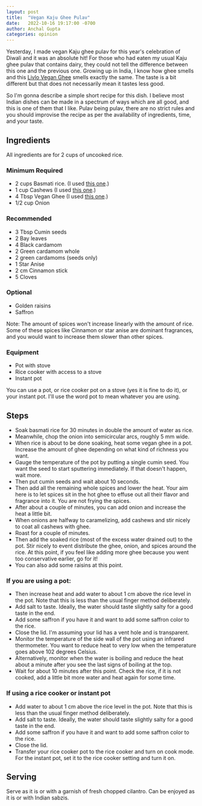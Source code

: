 ```yaml
---
layout: post
title:  "Vegan Kaju Ghee Pulav"
date:   2022-10-16 19:17:00 -0700
author: Anchal Gupta
categories: opinion
---
```


Yesterday, I made vegan Kaju ghee pulav for this year's celebration of Diwali and it was an absolute hit! For those who had eaten my usual Kaju ghee pulav that contains dairy, they could not tell the difference between this one and the previous one. Growing up in India, I know how ghee smells and this [Livlo Vegan Ghee](https://www.amazon.com/dp/B09MST2RS7?psc=1&ref=ppx_yo2ov_dt_b_product_details) smells exactly the same. The taste is a bit different but that does not necessarily mean it tastes less good.

So I'm gonna describe a simple short recipe for this dish. I believe most Indian dishes can be made in a spectrum of ways which are all good, and this is one of them that I like. Pulav being pulav, there are no strict rules and you should improvise the recipe as per the availability of ingredients, time, and your taste.

## Ingredients

All ingredients are for 2 cups of uncooked rice.

### Minimum Required

* 2 cups Basmati rice. (I used [this one](https://www.amazon.com/dp/B072L475FM?psc=1&ref=ppx_yo2ov_dt_b_product_details).)
* 1 cup Cashews (I used [this one](https://www.amazon.com/dp/B08LSJZ56C?psc=1&ref=ppx_yo2ov_dt_b_product_details).)
* 4 Tbsp Vegan Ghee (I used [this one](https://www.amazon.com/dp/B09MST2RS7?psc=1&ref=ppx_yo2ov_dt_b_product_details).)
* 1/2 cup Onion

### Recommended

* 3 Tbsp Cumin seeds
* 2 Bay leaves
* 4 Black cardamom
* 2 Green cardamom whole
* 2 green cardamoms (seeds only)
* 1 Star Anise
* 2 cm Cinnamon stick
* 5 Cloves

### Optional

* Golden raisins
* Saffron

Note: The amount of spices won't increase linearly with the amount of rice. Some of these spices like Cinnamon or star anise are dominant fragrances, and you would want to increase them slower than other spices.

### Equipment

* Pot with stove
* Rice cooker with access to a stove
* Instant pot

You can use a pot, or rice cooker pot on a stove (yes it is fine to do it), or your instant pot. I'll use the word pot to mean whatever you are using.

## Steps

* Soak basmati rice for 30 minutes in double the amount of water as rice.
* Meanwhile, chop the onion into semicircular arcs, roughly 5 mm wide.
* When rice is about to be done soaking, heat some vegan ghee in a pot. Increase the amount of ghee depending on what kind of richness you want.
* Gauge the temperature of the pot by putting a single cumin seed. You want the seed to start sputtering immediately. If that doesn't happen, wait more.
* Then put cumin seeds and wait about 10 seconds.
* Then add all the remaining whole spices and lower the heat. Your aim here is to let spices sit in the hot ghee to effuse out all their flavor and fragrance into it. You are not frying the spices.
* After about a couple of minutes, you can add onion and increase the heat a little bit.
* When onions are halfway to caramelizing, add cashews and stir nicely to coat all cashews with ghee.
* Roast for a couple of minutes.
* Then add the soaked rice (most of the excess water drained out) to the pot. Stir nicely to event distribute the ghee, onion, and spices around the rice. At this point, if you feel like adding more ghee because you went too conservative earlier, go for it!
* You can also add some raisins at this point.

### If you are using a pot:

* Then increase heat and add water to about 1 cm above the rice level in the pot. Note that this is less than the usual finger method deliberately.
* Add salt to taste. Ideally, the water should taste slightly salty for a good taste in the end.
* Add some saffron if you have it and want to add some saffron color to the rice.
* Close the lid. I'm assuming your lid has a vent hole and is transparent.
* Monitor the temperature of the side wall of the pot using an infrared thermometer. You want to reduce heat to very low when the temperature goes above 102 degrees Celsius.
* Alternatively, monitor when the water is boiling and reduce the heat about a minute after you see the last signs of boiling at the top.
* Wait for about 10 minutes after this point. Check the rice, if it is not cooked, add a little bit more water and heat again for some time.

### If using a rice cooker or instant pot

* Add water to about 1 cm above the rice level in the pot. Note that this is less than the usual finger method deliberately.
* Add salt to taste. Ideally, the water should taste slightly salty for a good taste in the end.
* Add some saffron if you have it and want to add some saffron color to the rice.
* Close the lid.
* Transfer your rice cooker pot to the rice cooker and turn on cook mode. For the instant pot, set it to the rice cooker setting and turn it on.

## Serving

Serve as it is or with a garnish of fresh chopped cilantro. Can be enjoyed as it is or with Indian sabzis.
